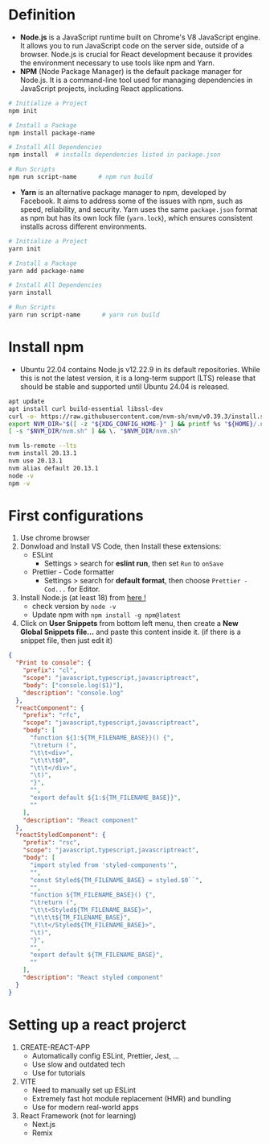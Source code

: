 # Definition
- **Node.js** is a JavaScript runtime built on Chrome's V8 JavaScript engine. It allows you to run JavaScript code on the server side, outside of a browser. Node.js is crucial for React development because it provides the environment necessary to use tools like npm and Yarn.
- **NPM** (Node Package Manager) is the default package manager for Node.js. It is a command-line tool used for managing dependencies in JavaScript projects, including React applications.
```bash
# Initialize a Project
npm init

# Install a Package
npm install package-name

# Install All Dependencies
npm install  # installs dependencies listed in package.json

# Run Scripts
npm run script-name      # npm run build
```
- **Yarn** is an alternative package manager to npm, developed by Facebook. It aims to address some of the issues with npm, such as speed, reliability, and security. Yarn uses the same `package.json` format as npm but has its own lock file (`yarn.lock`), which ensures consistent installs across different environments.
```bash
# Initialize a Project
yarn init

# Install a Package
yarn add package-name

# Install All Dependencies
yarn install

# Run Scripts
yarn run script-name      # yarn run build
```


# Install npm
- Ubuntu 22.04 contains Node.js v12.22.9 in its default repositories. While this is not the latest version, it is a long-term support (LTS) release that should be stable and supported until Ubuntu 24.04 is released.
```bash
apt update
apt install curl build-essential libssl-dev
curl -o- https://raw.githubusercontent.com/nvm-sh/nvm/v0.39.3/install.sh | bash
export NVM_DIR="$([ -z "${XDG_CONFIG_HOME-}" ] && printf %s "${HOME}/.nvm" || printf %s "${XDG_CONFIG_HOME}/nvm")"
[ -s "$NVM_DIR/nvm.sh" ] && \. "$NVM_DIR/nvm.sh"

nvm ls-remote --lts
nvm install 20.13.1
nvm use 20.13.1
nvm alias default 20.13.1
node -v
npm -v
```

# First configurations
1. Use chrome browser
2. Donwload and Install VS Code, then Install these extensions:
   - ESLint
     - Settings > search for **eslint run**, then set `Run` to `onSave`
   - Prettier - Code formatter
     - Settings > search for **default format**, then choose `Prettier - Cod...` for Editor.
3. Install Node.js (at least 18) from [here !](https://nodejs.org/en/)
   - check version by `node -v`
   - Update npm with `npm install -g npm@latest`
4. Click on **User Snippets** from bottom left menu, then create a **New Global Snippets file...** and paste this content inside it. (if there is a snippet file, then just edit it)

```json
{
  "Print to console": {
    "prefix": "cl",
    "scope": "javascript,typescript,javascriptreact",
    "body": ["console.log($1)"],
    "description": "console.log"
  },
  "reactComponent": {
    "prefix": "rfc",
    "scope": "javascript,typescript,javascriptreact",
    "body": [
      "function ${1:${TM_FILENAME_BASE}}() {",
      "\treturn (",
      "\t\t<div>",
      "\t\t\t$0",
      "\t\t</div>",
      "\t)",
      "}",
      "",
      "export default ${1:${TM_FILENAME_BASE}}",
      ""
    ],
    "description": "React component"
  },
  "reactStyledComponent": {
    "prefix": "rsc",
    "scope": "javascript,typescript,javascriptreact",
    "body": [
      "import styled from 'styled-components'",
      "",
      "const Styled${TM_FILENAME_BASE} = styled.$0``",
      "",
      "function ${TM_FILENAME_BASE}() {",
      "\treturn (",
      "\t\t<Styled${TM_FILENAME_BASE}>",
      "\t\t\t${TM_FILENAME_BASE}",
      "\t\t</Styled${TM_FILENAME_BASE}>",
      "\t)",
      "}",
      "",
      "export default ${TM_FILENAME_BASE}",
      ""
    ],
    "description": "React styled component"
  }
}
```

# Setting up a react projerct
1. CREATE-REACT-APP
   - Automatically config ESLint, Prettier, Jest, ...
   - Use slow and outdated tech
   - Use for tutorials
2. VITE
   - Need to manually set up ESLint
   - Extremely fast hot module replacement (HMR) and bundling
   - Use for modern real-world apps
3. React Framework (not for learning)
   - Next.js
   - Remix
